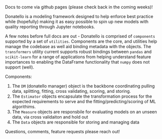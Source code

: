 Docs to come via github pages (please check back in the coming weeks)!

Donatello is a modeling framework designed to help enforce best practice while (hopefully) making it as easy possible to spin up new models with quality reporting through Jupyter notebooks.

A few notes before full docs are out - 
Donatello is comprised of `components` supported by a set of `utilities`. Components are the core, and utilities help manage the codebase as well aid binding metadata with the objects. The `transformers` utility current supports robust bindings between `pandas` and `scikit-learn` for a range of applications from helping understand feature importances to enabling the DataFrame functionality that `numpy` does not support (well).
  
  Components:
  
  1. The `DM` (donatello manager) object is  the backbone coordinating pulling data, splitting, fitting, cross validating, scoring, and storing. 
  2. The `Estimator` objects encapsulate the transformation process for the expected requirements to serve and the fitting/predicting/scoring of ML algorithims. 
  3. The `Measure` objects are responsbile for evaluating models on an unseen data, via cross validaiton and hold out
  4. The `Data` objects are responsible for storing and managing data

Questions, comments, feature requests please reach out!
